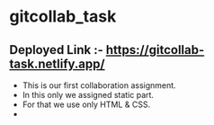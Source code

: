 # gitcollab_task

## Deployed Link :- https://gitcollab-task.netlify.app/

- This is our first collaboration assignment.
- In this only we assigned static part.
- For that we use only HTML & CSS.
- 
